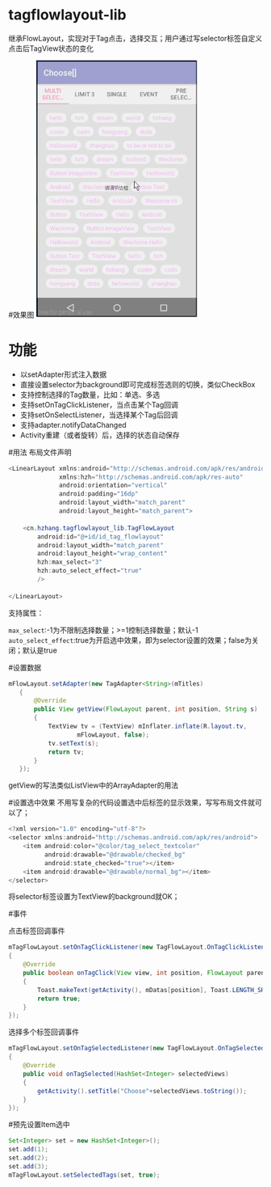 # tagflowlayout-lib
继承FlowLayout，实现对于Tag点击，选择交互；用户通过写selector标签自定义点击后TagView状态的变化

#效果图
<img src="tagflowlayout.gif" width="320px"/>

# 功能
* 以setAdapter形式注入数据
* 直接设置selector为background即可完成标签选则的切换，类似CheckBox
* 支持控制选择的Tag数量，比如：单选、多选
* 支持setOnTagClickListener，当点击某个Tag回调
* 支持setOnSelectListener，当选择某个Tag后回调
* 支持adapter.notifyDataChanged
* Activity重建（或者旋转）后，选择的状态自动保存

#用法
布局文件声明
```java
<LinearLayout xmlns:android="http://schemas.android.com/apk/res/android"
              xmlns:hzh="http://schemas.android.com/apk/res-auto"
              android:orientation="vertical"
              android:padding="16dp"
              android:layout_width="match_parent"
              android:layout_height="match_parent">

    <cn.hzhang.tagflowlayout_lib.TagFlowLayout
        android:id="@+id/id_tag_flowlayout"
        android:layout_width="match_parent"
        android:layout_height="wrap_content"
        hzh:max_select="3"
		hzh:auto_select_effect="true"
        />

</LinearLayout>
```

支持属性：

`max_select`:-1为不限制选择数量；>=1控制选择数量；默认-1
`auto_select_effect`:true为开启选中效果，即为selector设置的效果；false为关闭；默认是true

#设置数据

```java
mFlowLayout.setAdapter(new TagAdapter<String>(mTitles)
   {
       @Override
       public View getView(FlowLayout parent, int position, String s)
       {
           TextView tv = (TextView) mInflater.inflate(R.layout.tv,
                   mFlowLayout, false);
           tv.setText(s);
           return tv;
       }
   });
```
getView的写法类似ListView中的ArrayAdapter的用法

#设置选中效果
不用写复杂的代码设置选中后标签的显示效果，写写布局文件就可以了；
```java
<?xml version="1.0" encoding="utf-8"?>
<selector xmlns:android="http://schemas.android.com/apk/res/android">
    <item android:color="@color/tag_select_textcolor"
          android:drawable="@drawable/checked_bg"
          android:state_checked="true"></item>
    <item android:drawable="@drawable/normal_bg"></item>
</selector>
```
将selector标签设置为TextView的background就OK；

#事件

点击标签回调事件
```java
mTagFlowLayout.setOnTagClickListener(new TagFlowLayout.OnTagClickListener()
{
	@Override
	public boolean onTagClick(View view, int position, FlowLayout parent)
	{
		Toast.makeText(getActivity(), mDatas[position], Toast.LENGTH_SHORT).show();
		return true;
	}
});
```

选择多个标签回调事件
```java
mTagFlowLayout.setOnTagSelectedListener(new TagFlowLayout.OnTagSelectedListener()
{
	@Override
	public void onTagSelected(HashSet<Integer> selectedViews)
	{
		getActivity().setTitle("Choose"+selectedViews.toString());
	}
});
```

#预先设置Item选中
```java
Set<Integer> set = new HashSet<Integer>();
set.add(1);
set.add(2);
set.add(3);
mTagFlowLayout.setSelectedTags(set, true);
```
